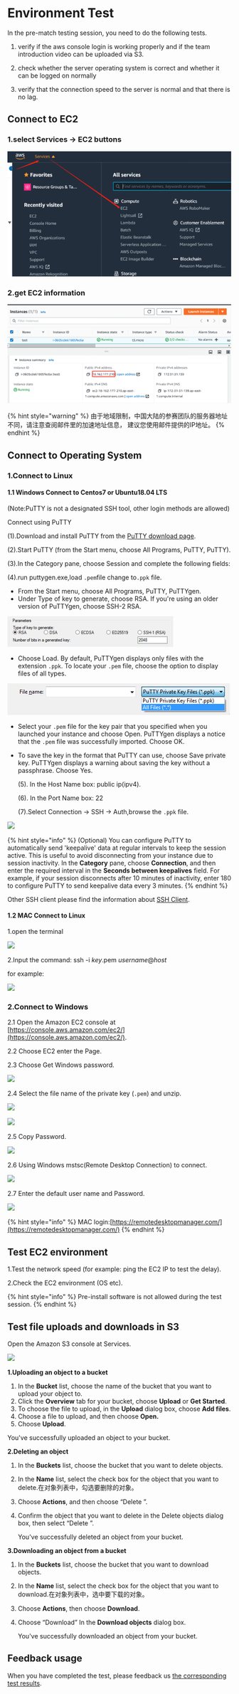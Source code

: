# Environment Test

In the pre-match testing session,  you need to do the following tests. 

1. verify if the aws console login is working properly and if the team introduction video can be uploaded via S3. 

2. check whether the server operating system is correct and whether it can be logged on normally 

3. verify that the connection speed to the server is normal and that there is no lag.

## Connect to EC2

### 1.select Services -&gt; EC2 buttons

![](../.gitbook/assets/image%20%287%29.png)

### 2.get EC2 information

![](../.gitbook/assets/image%20%284%29.png)

{% hint style="warning" %}
由于地域限制，中国大陆的参赛团队的服务器地址不同，请注意查阅邮件里的加速地址信息， 建议您使用邮件提供的IP地址。
{% endhint %}

## Connect to Operating System

### 1.Connect to Linux

#### **1.1 Windows Connect to Centos7 or Ubuntu18.04 LTS**

\(Note:PuTTY is not a designated SSH tool, other login methods are allowed\)

Connect using PuTTY

\(1\).Download and install PuTTY from the [PuTTY download page](http://www.chiark.greenend.org.uk/~sgtatham/putty/).

\(2\).Start PuTTY \(from the Start menu, choose All Programs, PuTTY, PuTTY\).

\(3\).In the Category pane, choose Session and complete the following fields:

\(4\).run puttygen.exe,load `.pem`file change to`.ppk` file.

* From the Start menu, choose All Programs, PuTTY, PuTTYgen.
* Under Type of key to generate, choose RSA. If you're using an older version of PuTTYgen, choose SSH-2 RSA.

![](../.gitbook/assets/image%20%288%29.png)

* Choose Load. By default, PuTTYgen displays only files with the extension `.ppk`. To locate your `.pem` file, choose the option to display files of all types.

![](../.gitbook/assets/image%20%282%29.png)

* Select your `.pem` file for the key pair that you specified when you launched your instance and choose Open. PuTTYgen displays a notice that the `.pem` file was successfully imported. Choose OK.
* To save the key in the format that PuTTY can use, choose Save private key. PuTTYgen displays a warning about saving the key without a passphrase. Choose Yes.

  \(5\). In the Host Name box: public ip\(ipv4\).

  \(6\). In the Port Name box: 22

  \(7\).Select Connection -&gt; SSH -&gt; Auth,browse the `.ppk` file.

![](../.gitbook/assets/image%20%2885%29.png)

{% hint style="info" %}
\(Optional\) You can configure PuTTY to automatically send 'keepalive' data at regular intervals to keep the session active. This is useful to avoid disconnecting from your instance due to session inactivity. In the **Category** pane, choose **Connection**, and then enter the required interval in the **Seconds between keepalives** field. For example, if your session disconnects after 10 minutes of inactivity, enter 180 to configure PuTTY to send keepalive data every 3 minutes.
{% endhint %}

Other SSH client please find the information about [SSH Client](https://www.slant.co/topics/149/~best-ssh-clients-for-windows).

#### **1.2 MAC Connect to Linux**

1.open the terminal

![](../.gitbook/assets/image%20%28106%29.png)

2.Input the command: ssh -i _key_.pem _username_@_host_

for example:

![](../.gitbook/assets/image%20%28103%29.png)

### **2.Connect to Windows** 

2.1 Open the Amazon EC2 console at [https://console.aws.amazon.com/ec2/](https://console.aws.amazon.com/ec2/).

2.2 Choose EC2 enter the Page.

2.3 Choose Get Windows password.

![](../.gitbook/assets/image%20%2878%29.png)

2.4 Select the file name of the private key \(`.pem`\) and unzip.

![](../.gitbook/assets/image%20%2875%29.png)

![](../.gitbook/assets/image%20%2874%29.png)

2.5 Copy Password.

![](../.gitbook/assets/image%20%2876%29.png)

2.6 Using Windows mstsc\(Remote Desktop Connection\) to connect.

![](../.gitbook/assets/image%20%2860%29.png)

2.7 Enter the default user name and Password.

![](../.gitbook/assets/image%20%2863%29.png)

{% hint style="info" %}
MAC login:[https://remotedesktopmanager.com/](https://remotedesktopmanager.com/)
{% endhint %}

## Test EC2 environment

1.Test the network speed \(for example: ping the EC2 IP to test the delay\).

2.Check the EC2 environment \(OS etc\).

{% hint style="info" %}
Pre-install software is not allowed during the test session.
{% endhint %}

## Test file uploads and downloads in S3

Open the Amazon S3 console at Services.

![](../.gitbook/assets/image%20%2886%29.png)

**1.Uploading an object to a bucket**

1. In the **Bucket** list, choose the name of the bucket that you want to upload your object to.
2. Click the **Overview** tab for your bucket, choose **Upload** or **Get Started**.
3. To choose the file to upload, in the **Upload** dialog box, choose **Add files**.
4. Choose a file to upload, and then choose **Open.**
5. Choose **Upload**.

You've successfully uploaded an object to your bucket.

**2.Deleting an object**

1. In the **Buckets** list, choose the bucket that you want to delete objects.
2. In the **Name** list, select the check box for the object that you want to delete.在对象列表中，勾选要删除的对象。
3. Choose **Actions**, and then choose “Delete ”.
4.  Confirm the object that you want to delete in the Delete objects dialog box, then select “Delete ”.

    You've successfully deleted an object from your bucket.

**3.Downloading an object from a bucket**

1. In the **Buckets** list, choose the bucket that you want to download objects.
2. In the **Name** list, select the check box for the object that you want to download.在对象列表中，选中要下载的对象。
3. Choose **Actions**, then choose **Download**.
4. Choose “Download” In the **Download objects** dialog box.

     You've successfully downloaded an object from your bucket.

## Feedback usage

When you have completed the test,  please feedback us [the corresponding test results](https://forms.office.com/Pages/DesignPage.aspx?fragment=FormId%3DS8fgZBcaAECBySjMd29sdbARWGwIoxVBvYOnmX6MKMNUQUIwNEQ3SDE2UDJDOEE5MThEVllLTFpRUC4u).

